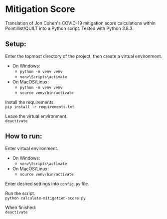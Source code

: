 # Mitigation Score

Translation of Jon Cohen's COVID-19 mitigation score calculations within Pointillist/QUILT into a Python script. Tested with Python 3.8.3.

## Setup:

Enter the topmost directory of the project, then create a virtual environment.
* On Windows:
    * `python -m venv venv`
    * `venv\Scripts\activate`
* On MacOS/Linux:
    * `python -m venv venv`
    * `source venv/bin/activate`  
  
Install the requirements.  
`pip install -r requirements.txt`

Leave the virtual environment.  
`deactivate`

## How to run:

Enter virtual environment.
* On Windows:
    * `venv\Scripts\activate`
* On MacOS/Linux:
    * `source venv/bin/activate`   

Enter desired settings into `config.py` file.  

Run the script.  
`python calculate-mitigation-score.py`

When finished:  
`deactivate`